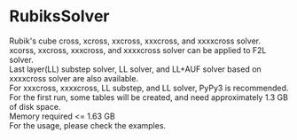 # RubiksSolver
Rubik's cube cross, xcross, xxcross, xxxcross, and xxxxcross solver. <br>
xcorss, xxcross, xxxcross, and xxxxcross solver can be applied to F2L solver.<br>
Last layer(LL) substep solver, LL solver, and LL+AUF solver based on xxxxcross solver are also available.<br>
For xxxcross, xxxxcross, LL substep, and LL solver, PyPy3 is recommended.<br>
For the first run, some tables will be created, and need approximately 1.3 GB of disk space.<br>
Memory required <= 1.63 GB<br>
For the usage, please check the examples.
